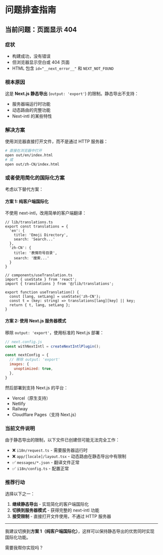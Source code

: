 # 问题排查指南

## 当前问题：页面显示 404

### 症状
- 构建成功，没有错误
- 但浏览器显示空白或 404 页面
- HTML 包含 `id="__next_error__"` 和 `NEXT_NOT_FOUND`

### 根本原因

这是 **Next.js 静态导出** (`output: 'export'`) 的限制。静态导出不支持：
- 服务器端运行时功能
- 动态路由的完整功能
- Next-intl 的某些特性

### 解决方案

使用浏览器直接打开文件，而不是通过 HTTP 服务器：

```bash
# 直接在浏览器中打开
open out/en/index.html
# 或
open out/zh-CN/index.html
```

### 或者使用简化的国际化方案

考虑以下替代方案：

#### 方案 1: 纯客户端国际化

不使用 next-intl，改用简单的客户端翻译：

```tsx
// lib/translations.ts
export const translations = {
  'en': {
    title: 'Emoji Directory',
    search: 'Search...'
  },
  'zh-CN': {
    title: '表情符号目录',
    search: '搜索...'
  }
}

// components/useTranslation.ts
import { useState } from 'react';
import { translations } from '@/lib/translations';

export function useTranslation() {
  const [lang, setLang] = useState('zh-CN');
  const t = (key: string) => translations[lang][key] || key;
  return { t, lang, setLang };
}
```

#### 方案 2: 使用 Next.js 服务器模式

移除 `output: 'export'`，使用标准的 Next.js 部署：

```js
// next.config.js
const withNextIntl = createNextIntlPlugin();

const nextConfig = {
  // 移除 output: 'export'
  images: {
    unoptimized: true,
  },
}
```

然后部署到支持 Next.js 的平台：
- Vercel（原生支持）
- Netlify
- Railway
- Cloudflare Pages（支持 Next.js）

### 当前文件说明

由于静态导出的限制，以下文件已创建但可能无法完全工作：
- ❌ `i18n/request.ts` - 需要服务器运行时
- ❌ `app/[locale]/layout.tsx` - 动态路由在静态导出中有限制
- ✅ `messages/*.json` - 翻译文件正常
- ✅ `i18n/config.ts` - 配置正常

### 推荐行动

选择以下之一：

1. **继续静态导出** - 实现简化的客户端国际化
2. **切换到服务器模式** - 获得完整的 next-intl 功能
3. **接受限制** - 直接打开文件使用，不通过 HTTP 服务器

---

我建议切换到**方案 1（纯客户端国际化）**，这样可以保持静态导出的优势同时实现国际化功能。

需要我帮你实现吗？

